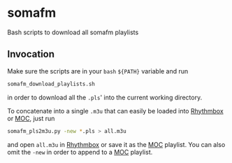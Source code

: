 # somafm
Bash scripts to download all somafm playlists

## Invocation

Make sure the scripts are in your `bash` `${PATH}` variable and run

```bash
somafm_download_playlists.sh
```

in order to download all the `.pls`' into the current working directory.

To concatenate into a single `.m3u` that can easily be loaded into [Rhythmbox][rhythmbox] or [MOC][moc], just run

```bash
somafm_pls2m3u.py -new *.pls > all.m3u
```

and open `all.m3u` in [Rhythmbox][rhythmbox] or save it as the [MOC][moc] playlist. You can also omit the `-new` in order to append to a [MOC][moc] playlist.



[rhythmbox]: https://en.wikipedia.org/wiki/Rhythmbox
[moc]: https://en.wikipedia.org/wiki/Music_on_Console
